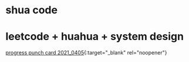 # shua code
# leetcode + huahua + system design

[progress punch card 2021_0405](https://docs.google.com/spreadsheets/d/109FZHN10Pag1prAitBTr2t-8i3KSwEASUrA22lKh9yI/edit?usp=sharing){:target="_blank" rel="noopener"}
